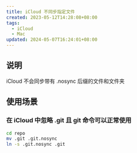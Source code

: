 ```yaml
---
title: iCloud 不同步指定文件
created: 2023-05-12T14:28:08+08:00
tags:
  - iCloud
  - Mac
updated: 2024-05-07T16:24:01+08:00
---
```


## 说明

iCloud 不会同步带有 .nosync 后缀的文件和文件夹

## 使用场景

### 在 iCloud 中忽略 .git 且 git 命令可以正常使用

```bash
cd repo
mv .git .git.nosync
ln -s .git.nosync .git
```
